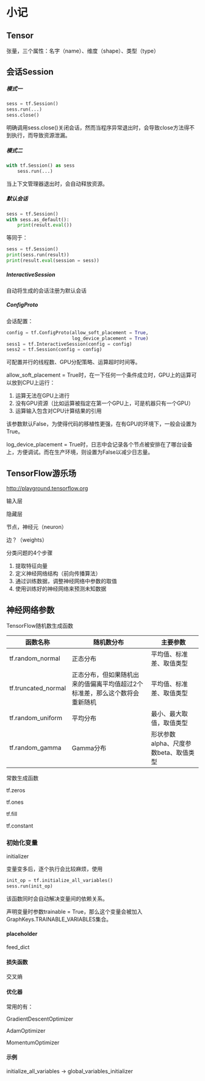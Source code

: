 # 小记

## Tensor

张量，三个属性：名字（name）、维度（shape）、类型（type）

## 会话Session

##### 模式一

```python
sess = tf.Session()
sess.run(...)
sess.close()
```
明确调用sess.close()关闭会话，然而当程序异常退出时，会导致close方法得不到执行，而导致资源泄漏。

##### 模式二

```python
with tf.Session() as sess
    sess.run(...)
```
当上下文管理器退出时，会自动释放资源。

##### 默认会话

```python
sess = tf.Session()
with sess.as_default():
    print(result.eval())
```
等同于：

```python
sess = tf.Session()
print(sess.run(result))
print(result.eval(session = sess))
```
##### InteractiveSession

自动将生成的会话注册为默认会话

##### ConfigProto

会话配置：

```python
config = tf.ConfigProto(allow_soft_placement = True,
                        log_device_placement = True)
sess1 = tf.InteractiveSession(config = config)
sess2 = tf.Session(config = config)
```
可配置并行的线程数、GPU分配策略、运算超时时间等。

allow_soft_placement = True时，在一下任何一个条件成立时，GPU上的运算可以放到CPU上运行：

1. 运算无法在GPU上进行
2. 没有GPU资源（比如运算被指定在第一个GPU上，可是机器只有一个GPU）
3. 运算输入包含对CPU计算结果的引用

该参数默认False，为使得代码的移植性更强，在有GPU的环境下，一般会设置为True。

log_device_placement = True时，日志中会记录各个节点被安排在了哪台设备上，方便调试。而在生产环境，则设置为False以减少日志量。

## TensorFlow游乐场

http://playground.tensorflow.org

输入层

隐藏层

节点，神经元（neuron）

边？（weights）

分类问题的4个步骤

1. 提取特征向量
2. 定义神经网络结构（前向传播算法）
3. 通过训练数据，调整神经网络中参数的取值
4. 使用训练好的神经网络来预测未知数据

## 神经网络参数

TensorFlow随机数生成函数

| 函数名称                | 随机数分布                                  | 主要参数                    |
| ------------------- | -------------------------------------- | ----------------------- |
| tf.random_normal    | 正态分布                                   | 平均值、标准差、取值类型            |
| tf.truncated_normal | 正态分布，但如果随机出来的值偏离平均值超过2个标准差，那么这个数将会重新随机 | 平均值、标准差、取值类型            |
| tf.random_uniform   | 平均分布                                   | 最小、最大取值，取值类型            |
| tf.random_gamma     | Gamma分布                                | 形状参数alpha、尺度参数beta、取值类型 |

常数生成函数

tf.zeros

tf.ones

tf.fill

tf.constant

### 初始化变量

initializer

变量变多后，逐个执行会比较麻烦，使用

```python
init_op = tf.initialize_all_variables()
sess.run(init_op)
```
该函数同时会自动解决变量间的依赖关系。

声明变量时参数trainable = True，那么这个变量会被加入GraphKeys.TRAINABLE_VARIABLES集合。

#### placeholder

feed_dict

#### 损失函数

交叉熵

#### 优化器

常用的有：

GradientDescentOptimizer

AdamOptimizer

MomentumOptimizer

#### 示例

initialize_all_variables -> global_variables_initializer